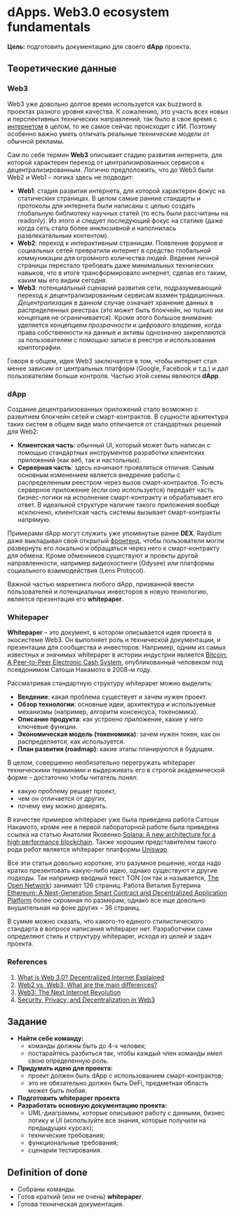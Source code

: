 # dApps. Web3.0 ecosystem fundamentals
**Цель:** подготовить документацию для своего **dApp** проекта.
## Теоретические данные
### Web3
Web3 уже довольно долгое время используется как buzzword в проектах разного уровня качества. К сожалению, это участь всех новых и перспективных технических направлений, так было в свое время с [интернетом](https://en.wikipedia.org/wiki/Dot-com_bubble) в целом, то же самое сейчас происходит с ИИ. Поэтому особенно важно уметь отличать реальные технические модели от обычной рекламы.

Сам по себе термин **Web3** описывает стадию развития интернета, для которой характерен переход от централизированных сервисов к децентрализированным. Логично предположить, что до Web3 были Web2 и Web1 – логика здесь не подводит:
- **Web1**: стадия развития интернета, для которой характерен фокус на статических страницах. В целом самые ранние стандарты и протоколы для интернета были написаны с целью создать глобальную библиотеку научных статей (то есть были рассчитаны на readonly). Из этого и следует последующий фокус на статике (даже когда сеть стала более инклюзивной и наполнилась развлекательным контентом).
- **Web2**: переход к интерактивным страницам. Появление форумов и социальных сетей превратили интернет в средство глобальной коммуникации для огромного количества людей. Ведение личной страницы перестало требовать даже минимальных технических навыков, что в итоге трансформировало интернет, сделав его таким, каким мы его видим сегодня.
- **Web3**: потенциальный сценарий развития сети, подразумевающий переход к децентрализированным сервисам взамен традиционных. *Децентрализация* в данном случае означает хранение данных в распределенных реестрах (это может быть блокчейн, но только им концепция не ограничивается). Кроме этого большое внимание уделяется концепциям *прозрачности* и *цифрового владения*, когда права собственности на данные и активы однозначно закрепляются за пользователем с помощью записи в реестре и использования криптографии.

Говоря в общем, идея Web3 заключается в том, чтобы интернет стал менее зависим от центральных платформ (Google, Facebook и т.д.) и дал пользователям больше контроля. Частью этой схемы являются **dApp**.
### dApp
Создание децентрализованных приложений стало возможно с развитием блокчейн сетей и смарт-контрактов. В сущности архитектура таких систем в общем виде мало отличается от стандартных решений для Web2:
- **Клиентская часть**: обычный UI, который может быть написан с помощью стандартных инструментов разработки клиентских приложений (как веб, так и настольных).
- **Серверная часть**: здесь начинают проявляться отличия. Самым основным изменением является внедрение работы с распределенным реестром через вызов смарт-контрактов. То есть серверное приложение (если оно используется) передаёт часть бизнес-логики на исполнение смарт-контракту и обрабатывает его ответ. В идеальной структуре наличие такого приложения вообще исключено, клиентская часть системы вызывает смарт-контракты напрямую.

Примерами dApp могут служить уже упомянутые ранее **DEX**. Raydium даже выкладывал свой открытый [фронтенд](https://github.com/raydium-io/raydium-frontend), чтобы пользователи могли развернуть его локально и обращаться через него к смарт-контракту для обмена. Кроме обменников существуют и проекты другой направленности, например видеохостинги (Odysee) или платформы социального взаимодействия (Lens Protocol).

Важной частью маркетинга любого dApp, призванной ввести пользователей и потенциальных инвесторов в новую технологию, является презентация его **whitepaper**.
### Whitepaper
**Whitepaper** – это документ, в котором описывается идея проекта в экосистеме Web3. Он выполняет роль и технической документации, и презентации для сообщества и инвесторов. Например, одним из самых известных и значимых whitepaper в истории индустрии является [Bitcoin: A Peer-to-Peer Electronic Cash System](https://bitcoin.org/bitcoin.pdf), опубликованный человеком под псевдонимом Сатоши Накамото в 2008-м году.

Рассматривая стандартную структуру whitepaper можно выделить:
- **Введение**: какая проблема существует и зачем нужен проект.
- **Обзор технологии**: основные идеи, архитектура и используемые механизмы (например, алгоритм консенсуса, токеномика).
- **Описание продукта**: как устроено приложение, какие у него ключевые функции.
- **Экономическая модель (токеномика)**: зачем нужен токен, как он распределяется, как используется.
- **План развития (roadmap)**: какие этапы планируются в будущем.

В целом, совершенно необязательно перегружать whitepaper техническими терминами и выдерживать его в строгой академической форме – достаточно чтобы читатель понял:
- какую проблему решает проект,
- чем он отличается от других,
- почему ему можно доверять.

В качестве примеров whitepaper уже была приведена работа Сатоши Накамото, кроме нее в первой лабораторной работе была приведена ссылка на статью Анатолия Яковенко [Solana: A new architecture for a high performance blockchain](https://solana.com/solana-whitepaper.pdf). Также хорошим представителем такого рода работ является whitepaper платформы [Uniswap](https://app.uniswap.org/whitepaper-v3.pdf).

Все эти статьи довольно короткие, это разумное решение, когда надо кратко презентовать какую-либо идею, однако существуют и другие подходы. Так например вводный текст TON (он так и называется, [The Open Network](https://ton.org/whitepaper.pdf)) занимает 126 страниц.  Работа Виталия Бутерина [Ethereum: A Next-Generation Smart Contract and Decentralized Application Platform](https://ethereum.org/content/whitepaper/whitepaper-pdf/Ethereum_Whitepaper_-_Buterin_2014.pdf) более скромная по размерам, однако все еще довольно внушительная на фоне других – 36 страниц.

В сумме можно сказать, что какого-то единого стилистического стандарта в вопросе написания whitepaper нет. Разработчики сами определяют стиль и структуру whitepaper, исходя из целей и задач проекта.
### References
1. [What is Web 3.0? Decentralized Internet Explained](https://coinmarketcap.com/academy/article/what-is-web-3-0)
2. [Web2 vs. Web3: What are the main differences?](https://nordvpn.com/blog/web2-vs-web3/)
3. [Web3: The Next Internet Revolution](https://www.researchgate.net/publication/385466017_Web3_The_Next_Internet_Revolution)
4. [Security, Privacy, and Decentralization in Web3](https://arxiv.org/pdf/2109.06836)
## Задание
- **Найти себе команду:**
	- команды должны быть до 4-х человек;
	- постарайтесь разбиться так, чтобы каждый член команды имел свою определенную роль.
- **Придумать идею для проекта:**
	- проект должен быть dApp с использованием смарт-контрактов;
	- это не обязательно должен быть DeFi, предметная область может быть любая.
- **Подготовить whitepaper проекта**
- **Разработать основную документацию проекта:**
	- UML-диаграммы, которые описывают работу с данными, бизнес логику и UI (используйте все знания, которые получили на предыдущих курсах);
	- технические требования;
	- функциональные требования;
	- сценарии тестирования.
## Definition of done
- Собраны команды.
- Готов краткий (или не очень) **whitepaper**.
- Готова техническая документация.
